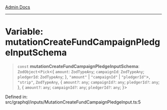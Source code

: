 [Admin Docs](/)

***

# Variable: mutationCreateFundCampaignPledgeInputSchema

> `const` **mutationCreateFundCampaignPledgeInputSchema**: `ZodObject`\<`Pick`\<\{ `amount`: `ZodTypeAny`; `campaignId`: `ZodTypeAny`; `pledgerId`: `ZodTypeAny`; \}, `"amount"` \| `"campaignId"` \| `"pledgerId"`\>, `"strip"`, `ZodTypeAny`, \{ `amount?`: `any`; `campaignId?`: `any`; `pledgerId?`: `any`; \}, \{ `amount?`: `any`; `campaignId?`: `any`; `pledgerId?`: `any`; \}\>

Defined in: src/graphql/inputs/MutationCreateFundCampaignPledgeInput.ts:5
